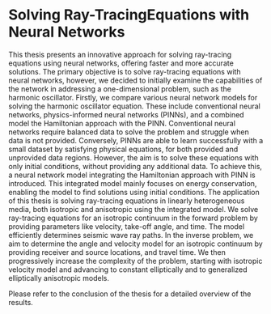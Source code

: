 # Solving Ray-TracingEquations with Neural Networks

This thesis presents an innovative approach for solving ray-tracing equations using neural networks, offering faster and more accurate solutions. 
The primary objective is to solve ray-tracing equations with neural networks, 
however, we decided to initially examine the capabilities of the network in addressing a one-dimensional problem, such as the harmonic oscillator. 
Firstly, we compare various neural network models for solving the harmonic oscillator equation. 
These include conventional neural networks, physics-informed neural networks (PINNs), and a combined model the Hamiltonian approach with the PINN. 
Conventional neural networks require balanced data to solve the problem and struggle when data is not provided. 
Conversely, PINNs are able to learn successfully with a small dataset by satisfying physical equations, for both provided and unprovided data regions. 
However, the aim is to solve these equations with only initial conditions, without providing any additional data. 
To achieve this, a neural network model integrating the Hamiltonian approach with PINN is introduced.
This integrated model mainly focuses on energy conservation, enabling the model to find solutions using initial conditions. 
The application of this thesis is solving ray-tracing equations in linearly heterogeneous media, both isotropic and anisotropic using the integrated model. 
We solve ray-tracing equations for an isotropic continuum in the forward problem by providing parameters like velocity, take-off angle, and time.
The model efficiently determines seismic wave ray paths. 
In the inverse problem, we aim to determine the angle and velocity model for an isotropic continuum by providing receiver and source locations, and travel time. 
We then progressively increase the complexity of the problem, starting with isotropic velocity model and advancing to constant elliptically and to generalized elliptically anisotropic models.

Please refer to the conclusion of the thesis for a detailed overview of the results.

